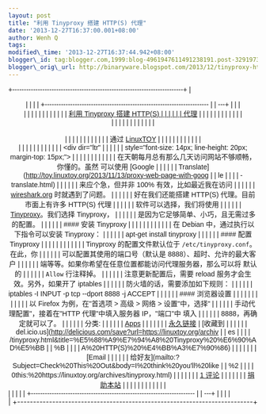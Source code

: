 ```yaml
--- 
layout: post 
title: "利用 Tinyproxy 搭建 HTTP(S) 代理" 
date: '2013-12-27T16:37:00.001+08:00' 
author: Wenh Q
tags:
modified\_time: '2013-12-27T16:37:44.942+08:00' 
blogger\_id: tag:blogger.com,1999:blog-4961947611491238191.post-3291973444784695463
blogger\_orig\_url: http://binaryware.blogspot.com/2013/12/tinyproxy-https.html
---
```

<div dir="ltr">

<div class="gmail_quote">

<div style="font-family: Arial,sans-serif; width: 100%;">

+--------------------------------------------------------------------------+
| <div align="center">                                                     |
|                                                                          |
| +----------------------------------------------------------------------- |
| ---+                                                                     |
| | <div dir="ltr">                                                        |
|    |                                                                     |
| |                                                                        |
|    |                                                                     |
| | [利用 Tinyproxy 搭建 HTTP(S)                                             | |
|                                                                          |
| | 代理](https://linuxtoy.org/archives/tinyproxy.html)                      |
|  |                                                                       |
| |                                                                        |
|    |                                                                     |
| | </div>                                                                 |
|    |                                                                     |
| |                                                                        |
|    |                                                                     |
| | <div style="margin-top: 15px;">                                        |
|    |                                                                     |
| |                                                                        |
|    |                                                                     |
| | 通过 [LinuxTOY](https://linuxtoy.org/)                                   |
|  |                                                                       |
| |                                                                        |
|    |                                                                     |
| | </div>                                                                 |
|    |                                                                     |
| |                                                                        |
|    |                                                                     |
| | <div dir="ltr"                                                         |
|    |                                                                     |
| | style="font-size: 14px; line-height: 20px; margin-top: 15px;">         |
|    |                                                                     |
| |                                                                        |
|    |                                                                     |
| | 在天朝每月总有那么几天访问网站不够顺畅，你懂的。虽然 可以使用 [Google    | |
|                                                                          |
| | Translate](http://toy.linuxtoy.org/2013/11/13/proxy-web-page-with-goog |
| le |                                                                     |
| | -translate.html)                                                       |
|    |                                                                     |
| | 来应个急，但并非 100% 有效，比如最近我在访问                             | |
|                                                                          |
| | [wireshark.org](http://wireshark.org/) 时就遇到了问题。
                 | |
|                                                                          |
| | 好在我们还能搭建 HTTP(S) 代理。目前市面上有许多 HTTP(S) 代理             | |
|                                                                          |
| | 软件可以选择，我们将使用                                                 | |
|                                                                          |
| | [Tinyproxy](https://banu.com/tinyproxy/)。我们选择 Tinyproxy，           | |
|                                                                          |
| | 是因为它足够简单、小巧，且无需过多的配置。
                              | |
|                                                                          |
| | #### 安装 Tinyproxy                                                      |
|  |                                                                       |
| |                                                                        |
|    |                                                                     |
| | 在 Debian 中，通过执行以下指令可以安装 Tinyproxy：
                      | |
|                                                                          |
| | apt-get install tinyproxy
                                             |
|    |                                                                     |
| | #### 配置 Tinyproxy                                                      |
|  |                                                                       |
| |                                                                        |
|    |                                                                     |
| | Tinyproxy 的配置文件默认位于 `/etc/tinyproxy.conf`。在此，你             | |
|                                                                          |
| | 可以配置其使用的端口号（默认是 8888）、超时、允许的最大客户              | |
|                                                                          |
| | 端等等。如果你希望在任意位置都能访问代理服务器，那么可以将 默认的        | |
|                                                                          |
| | `Allow` 行注释掉。
                                                      | |
|                                                                          |
| | 注意更新配置后，需要 reload 服务才会生效。另外，如果开了 iptables        | |
|                                                                          |
| | 防火墙的话，需要添加如下规则：
                                          | |
|                                                                          |
| | iptables -I INPUT -p tcp --dport 8888 -j ACCEPT
                       |
|    |                                                                     |
| | #### 浏览器设置                                                          | |
|                                                                          |
| |                                                                        |
|    |                                                                     |
| | 以 Firefox 为例，在"首选项 &gt; 高级 &gt; 网络 &gt; 设置"中，选择"       | |
|                                                                          |
| | 手动代理配置"，接着在"HTTP 代理"中填入服务器 IP，"端口"中 填入           | |
|                                                                          |
| | 8888，再确定就可以了。
                                                  | |
|                                                                          |
| | 分类:                                                                    |
|  |                                                                       |
| | [Apps](https://linuxtoy.org/category/apps "查看 Apps 中的全部文章") |    | |
|                                                                          |
| | [永久链接](https://linuxtoy.org/archives/tinyproxy.html) | [收藏到       | |
|                                                                          |
| | del.icio.us](http://delicious.com/save?url=https://linuxtoy.org/archiv |
| es |                                                                     |
| | /tinyproxy.html&title=%E5%88%A9%E7%94%A8%20Tinyproxy%20%E6%90%AD%E5%BB |
| %B |                                                                     |
| | A%20HTTP(S)%20%E4%BB%A3%E7%90%86)                                      |
|    |                                                                     |
| | | [Email                                                               |
|    |                                                                     |
| | 给好友](mailto:?Subject=Check%20This%20Out&body=I%20think%20you'll%20like |
| %2 |                                                                     |
| | 0this:%20https://linuxtoy.org/archives/tinyproxy.html)                 |
|    |                                                                     |
| | | [1 评论](https://linuxtoy.org/archives/tinyproxy.html#comments) |      |
|  |                                                                       |
| | [捐助本站](http://linuxtoy.org/faq/donate)                               | |
|                                                                          |
| |                                                                        |
|    |                                                                     |
| | </div>                                                                 |
|    |                                                                     |
| +----------------------------------------------------------------------- |
| ---+                                                                     |
|                                                                          |
| </div>                                                                   |
+--------------------------------------------------------------------------+

</div>

</div>




</div>
